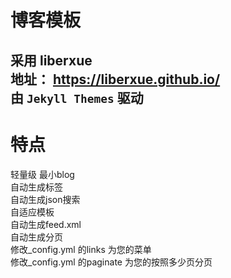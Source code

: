 # 博客模板  

采用 liberxue  
地址： https://liberxue.github.io/  
由 `Jekyll Themes` 驱动  
----------

# 特点

轻量级 最小blog  
自动生成标签  
自动生成json搜索  
自适应模板  
自动生成feed.xml  
自动生成分页  
修改_config.yml 的links 为您的菜单  
修改_config.yml  的paginate 为您的按照多少页分页  


